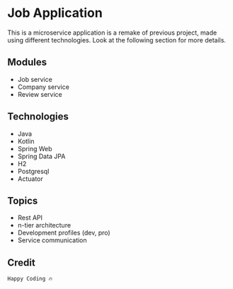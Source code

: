 # Job Application

This is a microservice application is a remake of previous project, made using different technologies. Look at the following section for more details.

## Modules

* Job service
* Company service
* Review service

## Technologies 

* Java
* Kotlin
* Spring Web
* Spring Data JPA
* H2
* Postgresql
* Actuator

## Topics

* Rest API
* n-tier architecture
* Development profiles (dev, pro)
* Service communication

## Credit
 `Happy Coding 🔥`